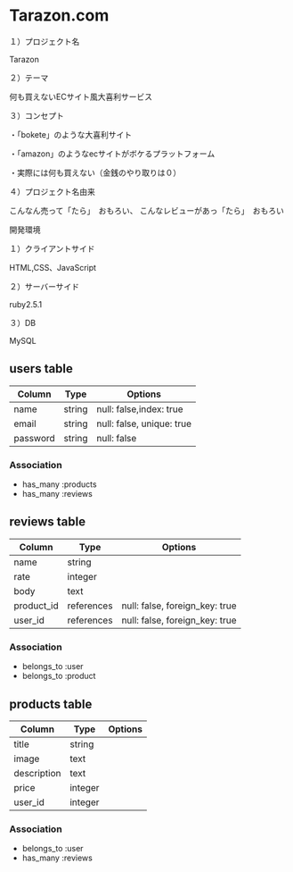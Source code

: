 # Tarazon.com

１）プロジェクト名

Tarazon


２）テーマ

何も買えないECサイト風大喜利サービス

３）コンセプト

・「bokete」のような大喜利サイト

・「amazon」のようなecサイトがボケるプラットフォーム

・実際には何も買えない（金銭のやり取りは０）

４）プロジェクト名由来

こんなん売って「たら」　おもろい、
こんなレビューがあっ「たら」　おもろい

開発環境

１）クライアントサイド

HTML,CSS、JavaScript

２）サーバーサイド

ruby2.5.1

３）DB

MySQL




## users table
|Column|Type|Options|
|------|----|-------|
|name|string|null: false,index: true|
|email|string|null: false, unique: true|
|password|string|null: false|
### Association
- has_many :products
- has_many :reviews

## reviews table
|Column|Type|Options|
|------|----|-------|
|name|string||
|rate|integer||
|body|text||
|product_id|references|null: false, foreign_key: true|
|user_id|references|null: false, foreign_key: true|
### Association
- belongs_to :user
- belongs_to :product

## products table
|Column|Type|Options|
|------|----|-------|
|title|string||
|image|text||
|description|text||
|price|integer||
|user_id|integer||
### Association
- belongs_to :user
- has_many :reviews
